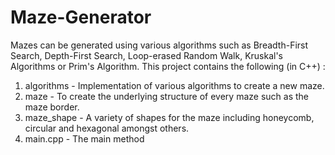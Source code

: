 # Maze-Generator

Mazes can be generated using various algorithms such as Breadth-First Search, Depth-First Search, Loop-erased Random Walk, Kruskal's Algorithms or Prim's Algorithm.
This project contains the following (in C++) :
1. algorithms - Implementation of various algorithms to create a new maze.
2. maze - To create the underlying structure of every maze such as the maze border.
3. maze_shape - A variety of shapes for the maze including honeycomb, circular and hexagonal amongst others.
4. main.cpp - The main method
